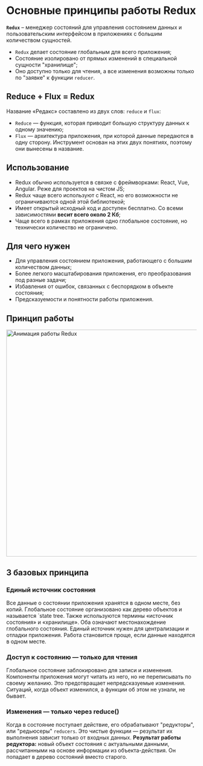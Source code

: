 # Основные принципы работы Redux

__`Redux`__ – менеджер состояний для управления состоянием данных и пользовательским интерфейсом в приложениях с большим количеством сущностей.

* `Redux` делает состояние глобальным для всего приложения;
* Состояние изолировано от прямых изменений в специальной сущности "хранилище";
* Оно доступно только для чтения, а все изменения возможны только по "заявке" к функции `reducer`.

## Reduce + Flux = Redux
Название «Редакс» составлено из двух слов: `reduce` и `flux`:
* `Reduce` — функция, которая приводит большую структуру данных к одному значению;
* `Flux` — архитектура приложения, при которой данные передаются в одну сторону.
Инструмент основан на этих двух понятиях, поэтому они вынесены в название.

## Использование
* Redux обычно используется в связке с фреймворками: React, Vue, Angular. Реже для проектов на чистом JS;
* Redux чаще всего используют с React, но его возможности не ограничиваются одной этой библиотекой;
* Имеет открытый исходный код и доступен бесплатно. Со всеми зависимостями __весит всего около 2 Кб__;
* Чаще всего в рамках приложения одно глобальное состояние, но технически количество не ограничено.

## Для чего нужен
* Для управления состоянием приложения, работающего с большим количеством данных;
* Более легкого масштабирования приложения, его преобразования под разные задачи;
* Избавления от ошибок, связанных с беспорядком в объекте состояния;
* Предсказуемости и понятности работы приложения.

## Принцип работы
<img title="Анимация работы Redux" alt="Анимация работы Redux" width="600" src="https://redux.js.org/assets/images/ReduxDataFlowDiagram-49fa8c3968371d9ef6f2a1486bd40a26.gif">

## 3 базовых принципа

### Единый источник состояния
Все данные о состоянии приложения хранятся в одном месте, без копий. Глобальное состояние организовано как дерево объектов и называется `state tree. Также используются термины «источник состояния» и «хранилище». Оба означают местонахождение глобального состояния. Единый источник нужен для централизации и отладки приложения. Работа становится проще, если данные находятся в одном месте.

### Доступ к состоянию — только для чтения
Глобальное состояние заблокировано для записи и изменения. Компоненты приложения могут читать из него, но не переписывать по своему желанию. Это предотвращает непредсказуемые изменения. Ситуаций, когда объект изменился, а функции об этом не узнали, не бывает.

### Изменения — только через reduce()
Когда в состояние поступает действие, его обрабатывают "редукторы", или "редьюсеры" `reducers`. Это чистые функции — результат их выполнения зависит только от входных данных.
__Результат работы редуктора:__ новый объект состояния с актуальными данными, рассчитанными на основе информации из объекта-действия. Он попадает в дерево состояний вместо старого.

